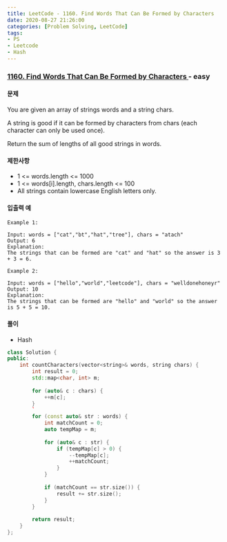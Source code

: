 ```yaml
---
title: LeetCode - 1160. Find Words That Can Be Formed by Characters
date: 2020-08-27 21:26:00
categories: [Problem Solving, LeetCode]
tags:
- PS
- Leetcode
- Hash
---
```


### [ 1160. Find Words That Can Be Formed by Characters ](https://leetcode.com/problems/find-words-that-can-be-formed-by-characters/) - easy

#### 문제

You are given an array of strings words and a string chars.

A string is good if it can be formed by characters from chars (each character can only be used once).

Return the sum of lengths of all good strings in words.

#### 제한사항

- 1 <= words.length <= 1000
- 1 <= words[i].length, chars.length <= 100
- All strings contain lowercase English letters only.


#### 입출력 예

```
Example 1:

Input: words = ["cat","bt","hat","tree"], chars = "atach"
Output: 6
Explanation: 
The strings that can be formed are "cat" and "hat" so the answer is 3 + 3 = 6.
```

```
Example 2:

Input: words = ["hello","world","leetcode"], chars = "welldonehoneyr"
Output: 10
Explanation: 
The strings that can be formed are "hello" and "world" so the answer is 5 + 5 = 10.
```

#### 풀이
 - Hash

```cpp
class Solution {
public:
    int countCharacters(vector<string>& words, string chars) {
        int result = 0;
        std::map<char, int> m;
        
        for (auto& c : chars) {
            ++m[c];
        }
        `
        for (const auto& str : words) {
            int matchCount = 0;
            auto tempMap = m;
            
            for (auto& c : str) {
                if (tempMap[c] > 0) {
                    --tempMap[c];
                    ++matchCount;
                }
            }
            
            if (matchCount == str.size()) {
                result += str.size();
            }
        }
        
        return result;
    }
};
```
